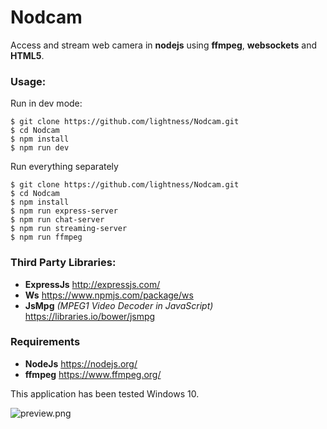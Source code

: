# Nodcam
Access and stream web camera in **nodejs** using **ffmpeg**, **websockets** and **HTML5**.

### **Usage:**

Run in dev mode:

```npm
$ git clone https://github.com/lightness/Nodcam.git
$ cd Nodcam
$ npm install
$ npm run dev
```

Run everything separately

```npm
$ git clone https://github.com/lightness/Nodcam.git
$ cd Nodcam
$ npm install
$ npm run express-server
$ npm run chat-server
$ npm run streaming-server
$ npm run ffmpeg
```


### **Third Party Libraries:**
  * **ExpressJs** http://expressjs.com/
  * **Ws** https://www.npmjs.com/package/ws
  * **JsMpg** *(MPEG1 Video Decoder in JavaScript)* https://libraries.io/bower/jsmpg 

### **Requirements**
  * **NodeJs** https://nodejs.org/
  * **ffmpeg** https://www.ffmpeg.org/


This application has been tested Windows 10. 

![preview.png](https://raw.githubusercontent.com/tahaipek/Nodcam/master/preview.png)
